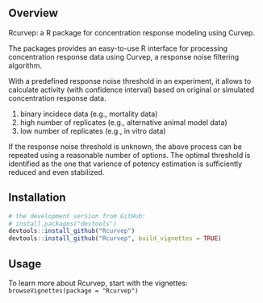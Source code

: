
Overview
--------

Rcurvep: a R package for concentration response modeling using Curvep.

The packages provides an easy-to-use R interface for processing concentration response data using Curvep, a response noise filtering algorithm.

With a predefined response noise threshold in an experiment, it allows to calculate activity (with confidence interval) based on original or simulated concentration response data.

1.  binary incidece data (e.g., mortality data)
2.  high number of replicates (e.g., alternative animal model data)
3.  low number of replicates (e.g., in vitro data)

If the response noise threshold is unknown, the above process can be repeated using a reasonable number of options. The optimal threshold is identified as the one that varience of potency estimation is sufficiently reduced and even stabilized.

Installation
------------

``` r
# the development version from GitHub:
# install.packages("devtools")
devtools::install_github("Rcurvep")
devtools::install_github("Rcurvep", build_vignettes = TRUE)
```

Usage
-----

To learn more about Rcurvep, start with the vignettes: `browseVignettes(package = "Rcurvep")`
